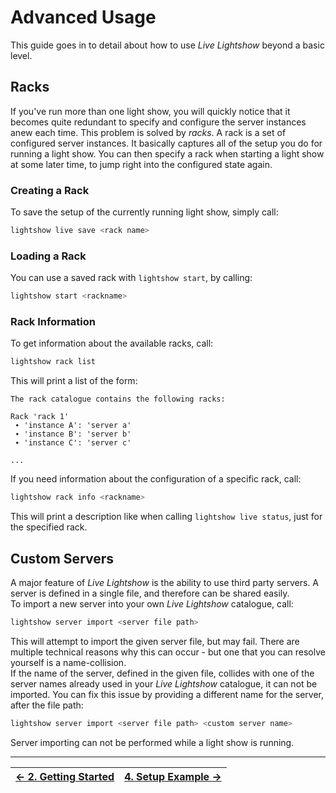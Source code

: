 # Advanced Usage

This guide goes in to detail about how to use _Live Lightshow_ beyond a basic level.

## Racks

If you've run more than one light show, you will quickly notice that it becomes quite redundant to specify and configure the server instances anew each time. This problem is solved by _racks_.
A rack is a set of configured server instances. It basically captures all of the setup you do for running a light show. You can then specify a rack when starting a light show at some later time, to jump right into the configured state again.

### Creating a Rack

To save the setup of the currently running light show, simply call:

```bash
lightshow live save <rack name>
```

### Loading a Rack

You can use a saved rack with `lightshow start`, by calling:

```bash
lightshow start <rackname>
```

### Rack Information

To get information about the available racks, call:

```bash
lightshow rack list
```

This will print a list of the form:

```
The rack catalogue contains the following racks:

Rack 'rack 1'
 ∙ 'instance A': 'server a'
 ∙ 'instance B': 'server b'
 ∙ 'instance C': 'server c'

...
```

If you need information about the configuration of a specific rack, call:

```bash
lightshow rack info <rackname>
```

This will print a description like when calling `lightshow live status`, just for the specified rack.


## Custom Servers

A major feature of _Live Lightshow_ is the ability to use third party servers. A server is defined in a single file, and therefore can be shared easily.  
To import a new server into your own _Live Lightshow_ catalogue, call:

```bash
lightshow server import <server file path>
```

This will attempt to import the given server file, but may fail. There are multiple technical reasons why this can occur - but one that you can resolve yourself is a name-collision.  
If the name of the server, defined in the given file, collides with one of the server names already used in your _Live Lightshow_ catalogue, it can not be imported. You can fix this issue by providing a different name for the server, after the file path:

```bash
lightshow server import <server file path> <custom server name>
```

Server importing can not be performed while a light show is running.

---

| [← 2. Getting Started](2.%20Getting%20Started.md) | [4. Setup Example →](4.%20Setup%20Example.md) |
| - | - |